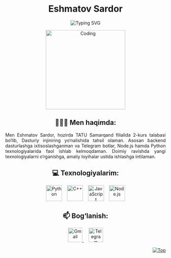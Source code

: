 <h1 align="center">Eshmatov Sardor</h1>

<p align="center">
   <img src="https://readme-typing-svg.demolab.com?font=Fira+Code&size=25&pause=1000&color=0B7CC1&center=true&vCenter=true&width=450&lines=Backend+Developer;Node.js+%7C+Python;Telegram+Bot+Dasturchi" alt="Typing SVG" />
</p>

<p align="center">
  <img src="https://media.giphy.com/media/qgQUggAC3Pfv687qPC/giphy.gif" width="250" alt="Coding">
</p>

<h2 align="center">👨🏻‍💻 Men haqimda:</h2>

<p align="justify">
  Men Eshmatov Sardor, hozirda TATU Samarqand filialida 2-kurs talabasi bo‘lib, Dasturiy injiniring yo‘nalishida tahsil olaman. 
  Asosan backend dasturlashga ixtisoslashganman va Telegram botlar, Node.js hamda Python texnologiyalarida faol ishlab kelmoqdaman.
  Doimiy ravishda yangi texnologiyalarni o‘rganishga, amaliy loyihalar ustida ishlashga intilaman.
</p>

<h2 align="center">💻 Texnologiyalarim:</h2>

<p align="center">
  <img src="https://cdn.worldvectorlogo.com/logos/python-5.svg" width="50" alt="Python"/>
  &nbsp;&nbsp;
  <img src="https://cdn.worldvectorlogo.com/logos/c.svg" width="50" alt="C++"/>
  &nbsp;&nbsp;
  <img src="https://cdn.worldvectorlogo.com/logos/logo-javascript.svg" width="50" alt="JavaScript"/>
  &nbsp;&nbsp;
  <img src="https://cdn.worldvectorlogo.com/logos/nodejs-icon.svg" width="50" alt="Node.js"/>
</p>



<h2 align="center">📫 Bog‘lanish:</h2>

<p align="center">
  <a href="mailto:eshmatovsardor0506@gmail.com">
    <img src="https://cdn.worldvectorlogo.com/logos/official-gmail-icon-2020-.svg" width="45" alt="Gmail"/>
  </a>
  &nbsp;&nbsp;&nbsp;
  <a href="https://t.me/inet_coder">
    <img src="https://cdn.worldvectorlogo.com/logos/telegram-1.svg" width="45" alt="Telegram"/>
  </a>
</p>

<p align="right"><a href="#"><img src="https://img.shields.io/static/v1?label&message=Yuqoriga+Qaytish&color=0b6ab3&style=flat&logo" alt="Top" /></a></p>
